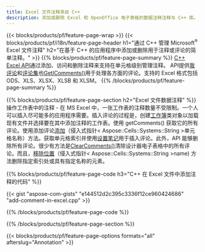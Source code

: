 ```yaml
---
title: Excel 文件注释来自 C++
description: 添加或删除 Excel 和 OpenOffice 电子表格的数据注释注释与 C++ 库。
---
```

{{< blocks/products/pf/feature-page-wrap >}}
{{< blocks/products/pf/i18n/feature-page-header h1="通过 C++ 管理 Microsoft<sup>&reg;</sup> Excel 文件注释" h2="在基于 C++ 的应用程序中添加或删除用于注释或评论的简单注释。" >}}
{{% blocks/products/pf/feature-page-summary %}}
[C++ Excel API](/cells/zh/cpp/)通过添加、访问和删除注释来支持在单元格级别管理注释。 API提供[我评论](https://reference.aspose.com/cells/cpp/class/aspose.cells.i_comment)和[评论集](https://reference.aspose.com/cells/cpp/class/aspose.cells.i_comment_collection)也[GetIComments()](https://reference.aspose.com/cells/cpp/class/aspose.cells.i_worksheet#ae7cce5f85b7b25a1e5c58df1b613ca5a)用于处理各方面的评论。支持的 Excel 格式包括 ODS、XLS、XLSX、XLSB 和 XLSM。
{{% /blocks/products/pf/feature-page-summary %}}

{{% blocks/products/pf/feature-page-section h2="Excel 文件数据注释" %}}
操作工作表中的注释 - 在 MS Excel 中，一张工作表的注释数量不受限制。一个人可以插入尽可能多的应用程序需要。插入评论的过程是，创建[工作簿](https://reference.aspose.com/cells/cpp/class/aspose.cells.i_workbook)类对象以加载现有文件并选择要在其中添加注释的工作表。使用 getComments() 获取它的所有评论。使用添加评论[添加](https://reference.aspose.com/cells/cpp/class/aspose.cells.i_comment_collection#a3f014415e292fa15c6220e9727dad384)（侵入式指针< Aspose::Cells::Systems::String >单元格名称）方法。获取单元格索引并使用[设置笔记](https://reference.aspose.com/cells/cpp/class/aspose.cells.i_comment#a791b9d4e9bf3975709a7f93b5db09580)用于插入评论。此外，API 能够删除所有评论。很少有方法是[ClearComments()](https://reference.aspose.com/cells/cpp/class/aspose.cells.i_worksheet#ad4e0ea291ae60fc1b5d815e520edc6c3)清除设计器电子表格中的所有评论。而且，[移除位置](https://reference.aspose.com/cells/cpp/class/aspose.cells.i_worksheet_collection#addabcc7d7d76874694018fb3ba37b72c)（侵入式指针< Aspose::Cells::Systems::String >name) 方法删除指定索引处或具有指定名称的元素。

{{% blocks/products/pf/feature-page-code h3="C++ 在 Excel 文件中添加注释的代码" %}}

{{< gist "aspose-com-gists" "e144512d2c395c3336f12ce960424686" "add-comment-in-excel.cpp" >}}

{{% /blocks/products/pf/feature-page-code %}}

{{% /blocks/products/pf/feature-page-section %}}

{{< blocks/products/pf/feature-page-options formats="all" afterslug="Annotation" >}}
